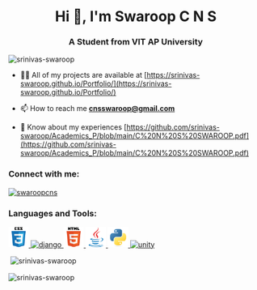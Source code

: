 <h1 align="center">Hi 👋, I'm Swaroop C N S</h1>
<h3 align="center">A Student from VIT AP University</h3>

<p align="left"> <img src="https://komarev.com/ghpvc/?username=srinivas-swaroop&label=Profile%20views&color=0e75b6&style=flat" alt="srinivas-swaroop" /> </p>

- 👨‍💻 All of my projects are available at [https://srinivas-swaroop.github.io/Portfolio/](https://srinivas-swaroop.github.io/Portfolio/)

- 📫 How to reach me **cnsswaroop@gmail.com**

- 📄 Know about my experiences [https://github.com/srinivas-swaroop/Academics_P/blob/main/C%20N%20S%20SWAROOP.pdf](https://github.com/srinivas-swaroop/Academics_P/blob/main/C%20N%20S%20SWAROOP.pdf)

<h3 align="left">Connect with me:</h3>
<p align="left">
<a href="https://linkedin.com/in/swaroopcns" target="blank"><img align="center" src="https://raw.githubusercontent.com/rahuldkjain/github-profile-readme-generator/master/src/images/icons/Social/linked-in-alt.svg" alt="swaroopcns" height="30" width="40" /></a>
</p>

<h3 align="left">Languages and Tools:</h3>
<p align="left"> <a href="https://www.w3schools.com/css/" target="_blank" rel="noreferrer"> <img src="https://raw.githubusercontent.com/devicons/devicon/master/icons/css3/css3-original-wordmark.svg" alt="css3" width="40" height="40"/> </a> <a href="https://www.djangoproject.com/" target="_blank" rel="noreferrer"> <img src="https://cdn.worldvectorlogo.com/logos/django.svg" alt="django" width="40" height="40"/> </a> <a href="https://www.w3.org/html/" target="_blank" rel="noreferrer"> <img src="https://raw.githubusercontent.com/devicons/devicon/master/icons/html5/html5-original-wordmark.svg" alt="html5" width="40" height="40"/> </a> <a href="https://www.java.com" target="_blank" rel="noreferrer"> <img src="https://raw.githubusercontent.com/devicons/devicon/master/icons/java/java-original.svg" alt="java" width="40" height="40"/> </a> <a href="https://www.python.org" target="_blank" rel="noreferrer"> <img src="https://raw.githubusercontent.com/devicons/devicon/master/icons/python/python-original.svg" alt="python" width="40" height="40"/> </a> <a href="https://unity.com/" target="_blank" rel="noreferrer"> <img src="https://www.vectorlogo.zone/logos/unity3d/unity3d-icon.svg" alt="unity" width="40" height="40"/> </a> </p>

<p>&nbsp;<img align="center" src="https://github-readme-stats.vercel.app/api?username=srinivas-swaroop&show_icons=true&locale=en" alt="srinivas-swaroop" /></p>

<p><img align="center" src="https://github-readme-streak-stats.herokuapp.com/?user=srinivas-swaroop&" alt="srinivas-swaroop" /></p>
